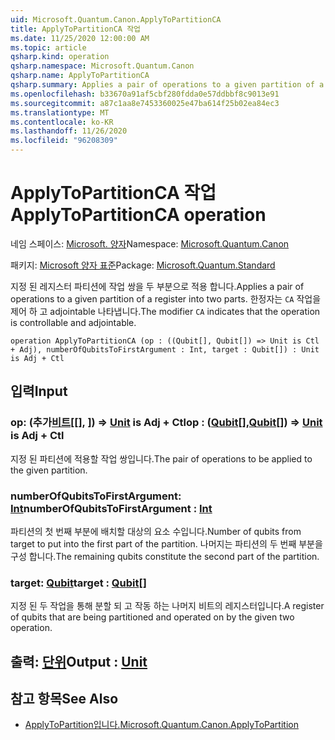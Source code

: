 ```yaml
---
uid: Microsoft.Quantum.Canon.ApplyToPartitionCA
title: ApplyToPartitionCA 작업
ms.date: 11/25/2020 12:00:00 AM
ms.topic: article
qsharp.kind: operation
qsharp.namespace: Microsoft.Quantum.Canon
qsharp.name: ApplyToPartitionCA
qsharp.summary: Applies a pair of operations to a given partition of a register into two parts. The modifier `CA` indicates that the operation is controllable and adjointable.
ms.openlocfilehash: b33670a91af5cbf280fdda0e57ddbbf8c9013e91
ms.sourcegitcommit: a87c1aa8e7453360025e47ba614f25b02ea84ec3
ms.translationtype: MT
ms.contentlocale: ko-KR
ms.lasthandoff: 11/26/2020
ms.locfileid: "96208309"
---
```

# <a name="applytopartitionca-operation"></a><span data-ttu-id="b9f41-102">ApplyToPartitionCA 작업</span><span class="sxs-lookup"><span data-stu-id="b9f41-102">ApplyToPartitionCA operation</span></span>

<span data-ttu-id="b9f41-103">네임 스페이스: [Microsoft. 양자](xref:Microsoft.Quantum.Canon)</span><span class="sxs-lookup"><span data-stu-id="b9f41-103">Namespace: [Microsoft.Quantum.Canon](xref:Microsoft.Quantum.Canon)</span></span>

<span data-ttu-id="b9f41-104">패키지: [Microsoft 양자 표준](https://nuget.org/packages/Microsoft.Quantum.Standard)</span><span class="sxs-lookup"><span data-stu-id="b9f41-104">Package: [Microsoft.Quantum.Standard](https://nuget.org/packages/Microsoft.Quantum.Standard)</span></span>


<span data-ttu-id="b9f41-105">지정 된 레지스터 파티션에 작업 쌍을 두 부분으로 적용 합니다.</span><span class="sxs-lookup"><span data-stu-id="b9f41-105">Applies a pair of operations to a given partition of a register into two parts.</span></span>
<span data-ttu-id="b9f41-106">한정자는 `CA` 작업을 제어 하 고 adjointable 나타냅니다.</span><span class="sxs-lookup"><span data-stu-id="b9f41-106">The modifier `CA` indicates that the operation is controllable and adjointable.</span></span>

```qsharp
operation ApplyToPartitionCA (op : ((Qubit[], Qubit[]) => Unit is Ctl + Adj), numberOfQubitsToFirstArgument : Int, target : Qubit[]) : Unit is Adj + Ctl
```


## <a name="input"></a><span data-ttu-id="b9f41-107">입력</span><span class="sxs-lookup"><span data-stu-id="b9f41-107">Input</span></span>

### <a name="op--qubitqubit--unit--is-adj--ctl"></a><span data-ttu-id="b9f41-108">op: (추가[비트](xref:microsoft.quantum.lang-ref.qubit)[[], [](xref:microsoft.quantum.lang-ref.qubit)]) => [Unit](xref:microsoft.quantum.lang-ref.unit) is Adj + Ctl</span><span class="sxs-lookup"><span data-stu-id="b9f41-108">op : ([Qubit](xref:microsoft.quantum.lang-ref.qubit)[],[Qubit](xref:microsoft.quantum.lang-ref.qubit)[]) => [Unit](xref:microsoft.quantum.lang-ref.unit)  is Adj + Ctl</span></span>

<span data-ttu-id="b9f41-109">지정 된 파티션에 적용할 작업 쌍입니다.</span><span class="sxs-lookup"><span data-stu-id="b9f41-109">The pair of operations to be applied to the given partition.</span></span>


### <a name="numberofqubitstofirstargument--int"></a><span data-ttu-id="b9f41-110">numberOfQubitsToFirstArgument: [Int](xref:microsoft.quantum.lang-ref.int)</span><span class="sxs-lookup"><span data-stu-id="b9f41-110">numberOfQubitsToFirstArgument : [Int](xref:microsoft.quantum.lang-ref.int)</span></span>

<span data-ttu-id="b9f41-111">파티션의 첫 번째 부분에 배치할 대상의 요소 수입니다.</span><span class="sxs-lookup"><span data-stu-id="b9f41-111">Number of qubits from target to put into the first part of the partition.</span></span>
<span data-ttu-id="b9f41-112">나머지는 파티션의 두 번째 부분을 구성 합니다.</span><span class="sxs-lookup"><span data-stu-id="b9f41-112">The remaining qubits constitute the second part of the partition.</span></span>


### <a name="target--qubit"></a><span data-ttu-id="b9f41-113">target: [Qubit](xref:microsoft.quantum.lang-ref.qubit)</span><span class="sxs-lookup"><span data-stu-id="b9f41-113">target : [Qubit](xref:microsoft.quantum.lang-ref.qubit)[]</span></span>

<span data-ttu-id="b9f41-114">지정 된 두 작업을 통해 분할 되 고 작동 하는 나머지 비트의 레지스터입니다.</span><span class="sxs-lookup"><span data-stu-id="b9f41-114">A register of qubits that are being partitioned and operated on by the given two operation.</span></span>



## <a name="output--unit"></a><span data-ttu-id="b9f41-115">출력: [단위](xref:microsoft.quantum.lang-ref.unit)</span><span class="sxs-lookup"><span data-stu-id="b9f41-115">Output : [Unit](xref:microsoft.quantum.lang-ref.unit)</span></span>



## <a name="see-also"></a><span data-ttu-id="b9f41-116">참고 항목</span><span class="sxs-lookup"><span data-stu-id="b9f41-116">See Also</span></span>

- [<span data-ttu-id="b9f41-117">ApplyToPartition입니다.</span><span class="sxs-lookup"><span data-stu-id="b9f41-117">Microsoft.Quantum.Canon.ApplyToPartition</span></span>](xref:Microsoft.Quantum.Canon.ApplyToPartition)